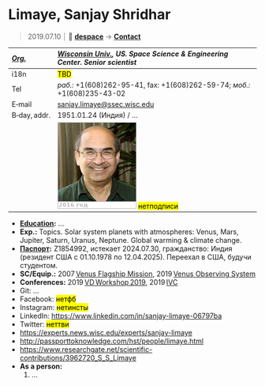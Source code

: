 # Limaye, Sanjay Shridhar
> 2019.07.10 ┊ **🚀 [despace](index.md)** → **[Contact](contact.md)**

|*[Org.](contact.md)*|*[Wisconsin Univ.](03_wisconsin_univ.md), US. Space Science & Engineering Center. Senior scientist*|
|:--|:--|
|i18n| <mark>TBD</mark> |
|Tel|*раб.:* +1(608)262-95-41, fax: +1(608)262-59-74; *моб.:* +1(608)235-43-02 |
|E‑mail| <sanjay.limaye@ssec.wisc.edu> |
|B‑day, addr.| 1951.01.24 (Индия) / … |
|| ![](f/contact/l/limaye_001_photo.jpg) <mark>нетподписи</mark> |

   - **[Education](edu.md):** …
   - **Exp.:** Topics. Solar system planets with atmospheres: Venus, Mars, Jupiter, Saturn, Uranus, Neptune. Global warming & climate change.
   - **[Паспорт](f/contact/l/limaye_001_passport.jpg):** Z1854992, истекает 2024.07.30, гражданство: Индия (резидент США с 01.10.1978 по 12.04.2025). Переехал в США, будучи студентом.
   - **SC/Equip.:** 2007 [Venus Flagship Mission](venus_flagship_mission.md), 2019 [Venus Observing System](venus_observing_system.md)
   - **Conferences:** 2019 [VD Workshop 2019](vdws2019.md), 2019 [IVC](ivc_2019.md)
   - Git: …
   - Facebook: <mark>нетфб</mark>
   - Instagram: <mark>нетинсты</mark>
   - LinkedIn: <https://www.linkedin.com/in/sanjay-limaye-06797ba>
   - Twitter: <mark>неттви</mark>
   - <https://experts.news.wisc.edu/experts/sanjay-limaye>
   - <http://passporttoknowledge.com/hst/people/limaye.html>
   - <https://www.researchgate.net/scientific-contributions/3962720_S_S_Limaye>
   - **As a person:**
      1. …
